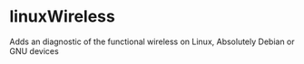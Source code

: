 linuxWireless
=============

Adds an diagnostic of the functional wireless on Linux, Absolutely Debian or GNU devices
